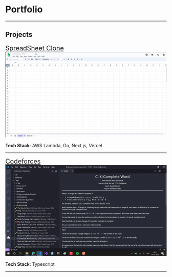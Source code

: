# Portfolio

---

## Projects

<a href="https://github.com/KaustubhSathe/spreadsheet" style="font-size: 20px;" target="_blank">SpreadSheet Clone</a>
<img src="./images/spreadsheet.png"/>

**Tech Stack**: AWS Lambda, Go, Next.js, Vercel 


---

<a href="https://github.com/KaustubhSathe/Codeforces" style="font-size: 20px;" target="_blank">Codeforces</a>
<img src="./images/codeforces.png"/>

**Tech Stack**: Typescript

---
